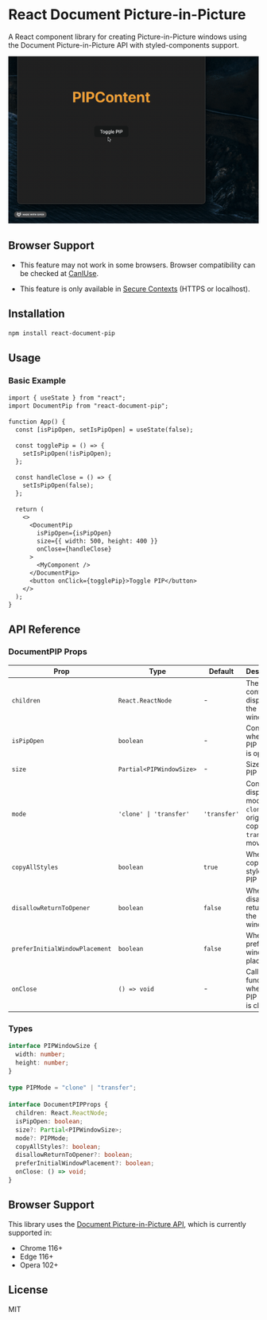 # React Document Picture-in-Picture

A React component library for creating Picture-in-Picture windows using the Document Picture-in-Picture API with styled-components support.

![React PIP Demo](./demo.gif)

## Browser Support

- This feature may not work in some browsers. Browser compatibility can be checked at [CanIUse](https://caniuse.com/mdn-api_documentpictureinpicture).

- This feature is only available in [Secure Contexts](https://developer.mozilla.org/en-US/docs/Web/Security/Secure_Contexts) (HTTPS or localhost).

## Installation

```bash
npm install react-document-pip
```

## Usage

### Basic Example

```tsx
import { useState } from "react";
import DocumentPip from "react-document-pip";

function App() {
  const [isPipOpen, setIsPipOpen] = useState(false);

  const togglePip = () => {
    setIsPipOpen(!isPipOpen);
  };

  const handleClose = () => {
    setIsPipOpen(false);
  };

  return (
    <>
      <DocumentPip
        isPipOpen={isPipOpen}
        size={{ width: 500, height: 400 }}
        onClose={handleClose}
      >
        <MyComponent />
      </DocumentPip>
      <button onClick={togglePip}>Toggle PIP</button>
    </>
  );
}
```

## API Reference

### DocumentPIP Props

| Prop                           | Type                     | Default      | Description                                                                      |
| ------------------------------ | ------------------------ | ------------ | -------------------------------------------------------------------------------- |
| `children`                     | `React.ReactNode`        | -            | The content to display in the PIP window                                         |
| `isPipOpen`                    | `boolean`                | -            | Controls whether the PIP window is open                                          |
| `size`                         | `Partial<PIPWindowSize>` | -            | Size of the PIP window                                                           |
| `mode`                         | `'clone' \| 'transfer'`  | `'transfer'` | Content display mode<br>`clone`: keep original + copy<br>`transfer`: move to PIP |
| `copyAllStyles`                | `boolean`                | `true`       | Whether to copy all styles to PIP window                                         |
| `disallowReturnToOpener`       | `boolean`                | `false`      | Whether to disallow returning to the opener window                               |
| `preferInitialWindowPlacement` | `boolean`                | `false`      | Whether to prefer initial window placement                                       |
| `onClose`                      | `() => void`             | -            | Callback function when the PIP window is closed                                  |

### Types

```typescript
interface PIPWindowSize {
  width: number;
  height: number;
}

type PIPMode = "clone" | "transfer";

interface DocumentPIPProps {
  children: React.ReactNode;
  isPipOpen: boolean;
  size?: Partial<PIPWindowSize>;
  mode?: PIPMode;
  copyAllStyles?: boolean;
  disallowReturnToOpener?: boolean;
  preferInitialWindowPlacement?: boolean;
  onClose: () => void;
}
```

## Browser Support

This library uses the [Document Picture-in-Picture API](https://developer.chrome.com/docs/web-platform/document-picture-in-picture/), which is currently supported in:

- Chrome 116+
- Edge 116+
- Opera 102+

## License

MIT
